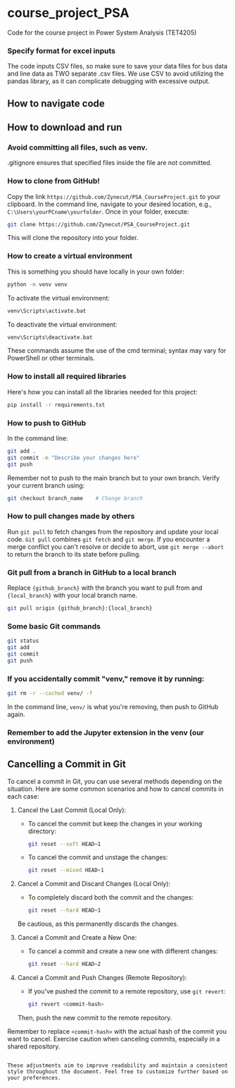 # course_project_PSA
Code for the course project in Power System Analysis (TET4205)

### Specify format for excel inputs
The code inputs CSV files, so make sure to save your data files for bus data and line data as TWO separate .csv files. We use CSV to avoid utilizing the pandas library, as it can complicate debugging with excessive output.

## How to navigate code
## How to download and run

### Avoid committing all files, such as venv.
.gitignore ensures that specified files inside the file are not committed.

### How to clone from GitHub!
Copy the link `https://github.com/Zynecut/PSA_CourseProject.git` to your clipboard. In the command line, navigate to your desired location, e.g., `C:\Users\yourPCname\yourfolder`. Once in your folder, execute:
```bash
git clone https://github.com/Zynecut/PSA_CourseProject.git
```
This will clone the repository into your folder.

### How to create a virtual environment
This is something you should have locally in your own folder:
```bash
python -m venv venv
```
To activate the virtual environment:
```bash
venv\Scripts\activate.bat
```
To deactivate the virtual environment:
```bash
venv\Scripts\deactivate.bat
```
These commands assume the use of the cmd terminal; syntax may vary for PowerShell or other terminals.

### How to install all required libraries
Here's how you can install all the libraries needed for this project:
```bash
pip install -r requirements.txt
```

### How to push to GitHub
In the command line:
```bash
git add .
git commit -m "Describe your changes here"
git push
```
Remember not to push to the main branch but to your own branch. Verify your current branch using:
```bash
git checkout branch_name    # Change branch
```

### How to pull changes made by others
Run `git pull` to fetch changes from the repository and update your local code. `Git pull` combines `git fetch` and `git merge`. If you encounter a merge conflict you can't resolve or decide to abort, use `git merge --abort` to return the branch to its state before pulling.

### Git pull from a branch in GitHub to a local branch
Replace `{github_branch}` with the branch you want to pull from and `{local_branch}` with your local branch name.
```bash
git pull origin {github_branch}:{local_branch}
```

### Some basic Git commands
```bash
git status
git add
git commit
git push
```

### If you accidentally commit "venv," remove it by running:
```bash
git rm -r --cached venv/ -f
```
In the command line, `venv/` is what you're removing, then push to GitHub again.

### Remember to add the Jupyter extension in the venv (our environment)

## Cancelling a Commit in Git
To cancel a commit in Git, you can use several methods depending on the situation. Here are some common scenarios and how to cancel commits in each case:

1. Cancel the Last Commit (Local Only):
   - To cancel the commit but keep the changes in your working directory:
     ```bash
     git reset --soft HEAD~1
     ```
   - To cancel the commit and unstage the changes:
     ```bash
     git reset --mixed HEAD~1
     ```

2. Cancel a Commit and Discard Changes (Local Only):
   - To completely discard both the commit and the changes:
     ```bash
     git reset --hard HEAD~1
     ```
   Be cautious, as this permanently discards the changes.

3. Cancel a Commit and Create a New One:
   - To cancel a commit and create a new one with different changes:
     ```bash
     git reset --hard HEAD~2
     ```

4. Cancel a Commit and Push Changes (Remote Repository):
   - If you've pushed the commit to a remote repository, use `git revert`:
     ```bash
     git revert <commit-hash>
     ```
   Then, push the new commit to the remote repository.

Remember to replace `<commit-hash>` with the actual hash of the commit you want to cancel. Exercise caution when canceling commits, especially in a shared repository.
```

These adjustments aim to improve readability and maintain a consistent style throughout the document. Feel free to customize further based on your preferences.